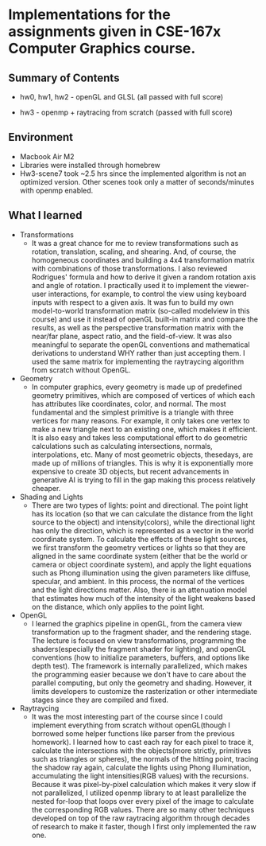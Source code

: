# Implementations for the assignments given in CSE-167x Computer Graphics course. 

## Summary of Contents
- hw0, hw1, hw2 - openGL and GLSL (all passed with full score) 

- hw3 - openmp + raytracing from scratch (passed with full score)

## Environment 
- Macbook Air M2
- Libraries were installed through homebrew
- Hw3-scene7 took ~2.5 hrs since the implemented algorithm is not an optimized version. Other scenes took only a matter of seconds/minutes with openmp enabled. 

## What I learned 

- Transformations
  - It was a great chance for me to review transformations such as rotation, translation, scaling, and shearing. And, of course, the homogeneous coordinates and building a 4x4 transformation matrix with combinations of those transformations. I also reviewed Rodrigues' formula and how to derive it given a random rotation axis and angle of rotation. I practically used it to implement the viewer-user interactions, for example, to control the view using keyboard inputs with respect to a given axis. It was fun to build my own model-to-world transformation matrix (so-called modelview in this course) and use it instead of openGL built-in matrix and compare the results, as well as the perspective transformation matrix with the near/far plane, aspect ratio, and the field-of-view. It was also meaningful to separate the openGL conventions and mathematical derivations to understand WHY rather than just accepting them. I used the same matrix for implementing the raytraycing algorithm from scratch without OpenGL. 
- Geometry
  - In computer graphics, every geometry is made up of predefined geometry primitives, which are composed of vertices of which each has attributes like coordinates, color, and normal. The most fundamental and the simplest primitive is a triangle with three vertices for many reasons. For example, it only takes one vertex to make a new triangle next to an existing one, which makes it efficient. It is also easy and takes less computational effort to do geometric calculations such as calculating intersections, normals, interpolations, etc. Many of most geometric objects, thesedays, are made up of millions of triangles. This is why it is exponentially more expensive to create 3D objects, but recent advancements in generative AI is trying to fill in the gap making this process relatively cheaper. 
- Shading and Lights 
  - There are two types of lights: point and directional. The point light has its location (so that we can calculate the distance from the light source to the object) and intensity(colors), while the directional light has only the direction, which is represented as a vector in the world coordinate system. To calculate the effects of these light sources, we first transform the geometry vertices or lights so that they are aligned in the same coordinate system (either that be the world or camera or object coordinate system), and apply the light equations such as Phong illumination using the given parameters like diffuse, specular, and ambient. In this process, the normal of the vertices and the light directions matter. Also, there is an attenuation model that estimates how much of the intensity of the light weakens based on the distance, which only applies to the point light. 
- OpenGL 
  - I learned the graphics pipeline in openGL, from the camera view transformation up to the fragment shader, and the rendering stage. The lecture is focused on view transformations, programming the shaders(especially the fragment shader for lighting), and openGL conventions (how to initialize parameters, buffers, and options like depth test). The framework is internally parallelized, which makes the programming easier because we don't have to care about the parallel computing, but only the geometry and shading. However, it limits developers to customize the rasterization or other intermediate stages since they are compiled and fixed. 
- Raytraycing 
  - It was the most interesting part of the course since I could implement everything from scratch without openGL(though I borrowed some helper functions like parser from the previous homework). I learned how to cast each ray for each pixel to trace it, calculate the intersections with the objects(more strictly, primitives such as triangles or spheres), the normals of the hitting point, tracing the shadow ray again, calculate the lights using Phong illumination, accumulating the light intensities(RGB values) with the recursions. Because it was pixel-by-pixel calculation which makes it very slow if not parallelized, I utilized openmp library to at least parallelize the nested for-loop that loops over every pixel of the image to calculate the corresponding RGB values. There are so many other techniques developed on top of the raw raytracing algorithm through decades of research to make it faster, though I first only implemented the raw one.   